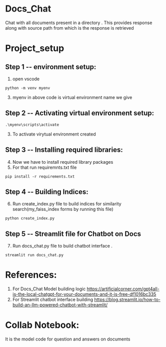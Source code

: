 # Docs_Chat
Chat with all documents present in a directory . This provides response along with source path from which is the response is retrieved

# Project_setup

## Step 1 -- environment setup:
1. open vscode

```   
python -m venv myenv
```

3. myenv in above code is virtual environment name we give
   
## Step 2 -- Activating virtual environment setup:

```
.\myenv\scripts\activate
```

3. To activate virytual environment created

## Step 3 -- Installing required libraries: 
4. Now we have to install required library packages
5. For that run requiremnts.txt file
   

```
pip install -r requirements.txt
```

## Step 4 -- Building Indices:
6. Run create_index.py file to build indices for similarity search(my_faiss_index forms by running this file)
   
```
python create_index.py
```


## Step 5 -- Streamlit file for Chatbot on Docs
7. Run docs_chat.py file to build chatbot interface .

```
streamlit run docs_chat.py
```

# References:
1. For Docs_Chat Model building logic
https://artificialcorner.com/gpt4all-is-the-local-chatgpt-for-your-documents-and-it-is-free-df1016bc335
2. For Streamlit chatbot interface building
https://blog.streamlit.io/how-to-build-an-llm-powered-chatbot-with-streamlit/

# Collab Notebook:
It is the model code for question and answers on documents
   
